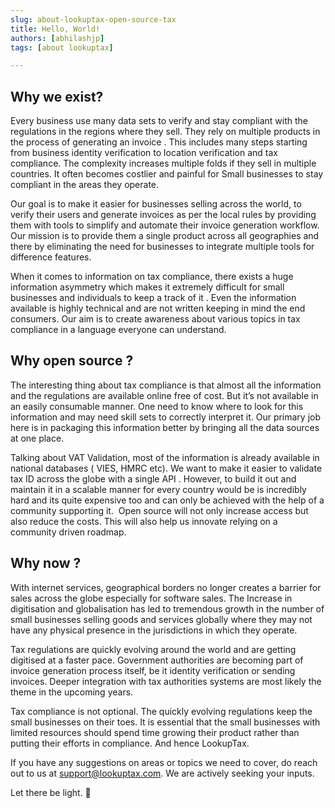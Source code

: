 ```yaml
---
slug: about-lookuptax-open-source-tax
title: Hello, World!
authors: [abhilashjp]
tags: [about lookuptax]

---
```

## Why we exist? 
Every business use many data sets to verify and stay compliant with the regulations in the regions where they sell. They rely on multiple products in the process of generating an invoice . This includes many steps starting from business identity verification to location verification and tax compliance. The complexity increases multiple folds if they sell in multiple countries. <!--truncate--> It often becomes costlier and painful for Small businesses to stay compliant in the areas they operate.

Our goal is to make it easier for businesses selling across the world, to verify their users and generate invoices as per the local rules by providing them with tools to simplify and automate their invoice generation workflow.  Our mission is to provide them a single product across all geographies and there by eliminating the need for businesses to integrate multiple tools for difference features.

When it comes to information on tax compliance, there exists a huge information asymmetry which makes it extremely difficult for small businesses and individuals to keep a track of it . Even the information available is highly technical and are not written keeping in mind the end consumers. Our aim is to create awareness about various topics in tax compliance in a language everyone can understand.  

## Why open source ?
The interesting thing about tax compliance is that almost all the information and the regulations are available online free of cost. But it’s not available in an easily consumable manner.  One need to know where to look for this information and may need skill sets to correctly interpret it. Our primary job here is in packaging this information better by bringing all the data sources at one place. 

Talking about VAT Validation, most of the information is already available in national databases ( VIES, HMRC etc). We want to make it easier to validate tax ID across the globe with a single API . However, to build it out and maintain it in a scalable manner for every country would be is incredibly hard and its quite expensive too and can only be achieved with the help of a community supporting it. 
Open source will not only increase access but also reduce the costs. This will also help us innovate relying on a community driven roadmap. 
 

## Why now ?
With internet services,  geographical borders no longer creates a barrier for sales across the globe especially for software sales. The Increase in digitisation and globalisation has led to tremendous growth in the number of small businesses selling goods and services globally where they may not have any physical presence in the jurisdictions in which they operate.  

Tax regulations are quickly evolving around the world and are getting digitised at a faster pace. Government authorities are becoming part of invoice generation process itself, be it identity verification or sending invoices. Deeper integration with tax authorities systems are most likely the theme in the upcoming years. 

Tax compliance is not optional. The quickly evolving regulations keep the small businesses on their toes. It is essential that the small businesses with limited resources should spend time growing their product rather than putting their efforts in compliance. And hence LookupTax.


If you have any suggestions on areas or topics we need to cover, do reach out to us at support@lookuptax.com. We are actively seeking your inputs.


Let there be light. 🖖
